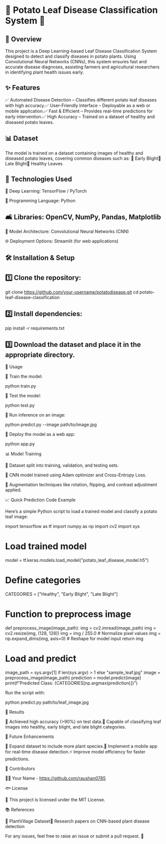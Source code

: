 # 🌿 Potato Leaf Disease Classification System 🍃

## 🚀 Overview

This project is a Deep Learning-based Leaf Disease Classification System designed to detect and classify diseases in potato plants. Using Convolutional Neural Networks (CNNs), this system ensures fast and accurate disease diagnoses, assisting farmers and agricultural researchers in identifying plant health issues early.

## ✨ Features

✅ Automated Disease Detection – Classifies different potato leaf diseases with high accuracy.✅ User-Friendly Interface – Deployable as a web or mobile application.✅ Fast & Efficient – Provides real-time predictions for early intervention.✅ High Accuracy – Trained on a dataset of healthy and diseased potato leaves.

## 📊 Dataset

The model is trained on a dataset containing images of healthy and diseased potato leaves, covering common diseases such as:
🌱 Early Blight🍂 Late Blight🌿 Healthy Leaves

## 🔧 Technologies Used

🧠 Deep Learning: TensorFlow / PyTorch

🐍 Programming Language: Python

## 🛋 Libraries: OpenCV, NumPy, Pandas, Matplotlib

🏢 Model Architecture: Convolutional Neural Networks (CNN)

🌐 Deployment Options:  Streamlit (for web applications)

## 🛠 Installation & Setup

## 1️⃣ Clone the repository:

 git clone https://github.com/your-username/potatodisease.git
 cd potato-leaf-disease-classification

## 2️⃣ Install dependencies:

 pip install -r requirements.txt

## 3️⃣ Download the dataset and place it in the appropriate directory.

🎯 Usage

🔹 Train the model:

 python train.py

🔹 Test the model:

 python test.py

🔹 Run inference on an image:

 python predict.py --image path/to/image.jpg

🔹 Deploy the model as a web app:

 python app.py

📊 Model Training

🔹 Dataset split into training, validation, and testing sets.

🔹 CNN model trained using Adam optimizer and Cross-Entropy Loss.

🔹 Augmentation techniques like rotation, flipping, and contrast adjustment applied.

📈 Quick Prediction Code Example

Here’s a simple Python script to load a trained model and classify a potato leaf image:

import tensorflow as tf
import numpy as np
import cv2
import sys

# Load trained model
model = tf.keras.models.load_model("potato_leaf_disease_model.h5")

# Define categories
CATEGORIES = ["Healthy", "Early Blight", "Late Blight"]

# Function to preprocess image
def preprocess_image(image_path):
    img = cv2.imread(image_path)
    img = cv2.resize(img, (128, 128))
    img = img / 255.0  # Normalize pixel values
    img = np.expand_dims(img, axis=0)  # Reshape for model input
    return img

# Load and predict
image_path = sys.argv[1] if len(sys.argv) > 1 else "sample_leaf.jpg"
image = preprocess_image(image_path)
prediction = model.predict(image)
print(f"Predicted Class: {CATEGORIES[np.argmax(prediction)]}")

Run the script with:

python predict.py path/to/leaf_image.jpg

🎯 Results

🌟 Achieved high accuracy (>90%) on test data.🌟 Capable of classifying leaf images into healthy, early blight, and late blight categories.

🔮 Future Enhancements

🚀 Expand dataset to include more plant species.📱 Implement a mobile app for real-time disease detection.⚡ Improve model efficiency for faster predictions.

🤝 Contributors

👨‍💻 Your Name - https://github.com/raushan0785

🐟 License

📄 This project is licensed under the MIT License.

📚 References

📌 PlantVillage Dataset📌 Research papers on CNN-based plant disease detection

For any issues, feel free to raise an issue or submit a pull request. 🚀
